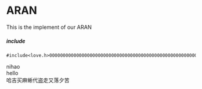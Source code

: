 # ARAN
This is the implement of our ARAN

##### include
```
#include<love.h>000000000000000000000000000000000000000000000000000000000000000000
```

nihao<br>
hello<br>
哈吉买麻蜥代盗走又落夕苦
